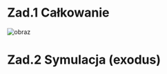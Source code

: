 # Zad.1 Całkowanie

![obraz](https://user-images.githubusercontent.com/38810840/138592588-78a2a7c9-8742-48a8-bfc7-131241a87da6.png)


# Zad.2 Symulacja (exodus)

